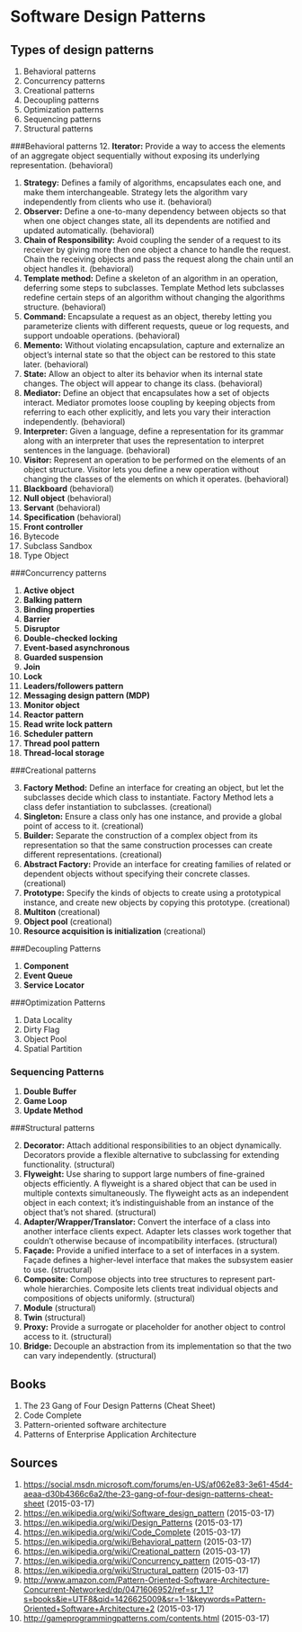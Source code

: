 # Software Design Patterns

## Types of design patterns
1. Behavioral patterns
2. Concurrency patterns
3. Creational patterns
4. Decoupling patterns
5. Optimization patterns
6. Sequencing patterns
7. Structural patterns

###Behavioral patterns
12. **Iterator:**
Provide a way to access the elements of an aggregate object sequentially without exposing its underlying representation. (behavioral)
1. **Strategy:**
Defines a family of algorithms, encapsulates each one, and make them interchangeable. Strategy lets the algorithm vary independently from clients who use it. (behavioral)
4. **Observer:**
Define a one-to-many dependency between objects so that when one object changes state, all its dependents are notified and updated automatically. (behavioral)
5. **Chain of Responsibility:**
Avoid coupling the sender of a request to its receiver by giving more then one object a chance to handle the request. Chain the receiving objects and pass the request along the chain until an object handles it. (behavioral)
10. **Template method:**
Define a skeleton of an algorithm in an operation, deferring some steps to subclasses. Template Method lets subclasses redefine certain steps of an algorithm without changing the algorithms structure. (behavioral)
14. **Command:**
Encapsulate a request as an object, thereby letting you parameterize clients with different requests, queue or log requests, and support undoable operations. (behavioral)
21. **Memento:**
Without violating encapsulation, capture and externalize an object’s internal state so that the object can be restored to this state later. (behavioral)
16. **State:**
Allow an object to alter its behavior when its internal state changes. The object will appear to change its class. (behavioral)
15. **Mediator:**
Define an object that encapsulates how a set of objects interact. Mediator promotes loose coupling by keeping objects from referring to each other explicitly, and lets you vary their interaction independently. (behavioral)
20. **Interpreter:**
Given a language, define a representation for its grammar along with an interpreter that uses the representation to interpret sentences in the language. (behavioral)
23. **Visitor:**
Represent an operation to be performed on the elements of an object structure. Visitor lets you define a new operation without changing the classes of the elements on which it operates. (behavioral)
6. **Blackboard** (behavioral)
7. **Null object** (behavioral)
8. **Servant** (behavioral)
9. **Specification** (behavioral)
1. **Front controller**
1. Bytecode
2. Subclass Sandbox
3. Type Object

###Concurrency patterns
1. **Active object**
2. **Balking pattern**
3. **Binding properties**
3. **Barrier**
4. **Disruptor**
5. **Double-checked locking**
5. **Event-based asynchronous**
6. **Guarded suspension**
6. **Join**
6. **Lock**
7. **Leaders/followers pattern**
7. **Messaging design pattern (MDP)**
8. **Monitor object**
9. **Reactor pattern** 
10. **Read write lock pattern**
11. **Scheduler pattern**
12. **Thread pool pattern**
13. **Thread-local storage**

###Creational patterns

3. **Factory Method:**
Define an interface for creating an object, but let the subclasses decide which class to instantiate. Factory Method lets a class defer instantiation to subclasses. (creational)
6. **Singleton:**
Ensure a class only has one instance, and provide a global point of access to it. (creational)
11. **Builder:**
Separate the construction of a complex object from its representation so that the same construction processes can create different representations. (creational)
18. **Abstract Factory:**
Provide an interface for creating families of related or dependent objects without specifying their concrete classes. (creational)
22. **Prototype:**
Specify the kinds of objects to create using a prototypical instance, and create new objects by copying this prototype. (creational)
1. **Multiton** (creational)
2. **Object pool** (creational)
3. **Resource acquisition is initialization** (creational)

###Decoupling Patterns
1. **Component**
2. **Event Queue**
3. **Service Locator**

###Optimization Patterns
1. Data Locality
2. Dirty Flag
3. Object Pool
4. Spatial Partition

### Sequencing Patterns
1. **Double Buffer**
2. **Game Loop**
3. **Update Method**

###Structural patterns

2. **Decorator:**
Attach additional responsibilities to an object dynamically. Decorators provide a flexible alternative to subclassing for extending functionality. (structural)
7. **Flyweight:**
Use sharing to support large numbers of fine-grained objects efficiently. A flyweight is a shared object that can be used in multiple contexts simultaneously. The flyweight acts as an independent object in each context; it’s indistinguishable from an instance of the object that’s not shared. (structural)
8. **Adapter/Wrapper/Translator:**
Convert the interface of a class into another interface clients expect. Adapter lets classes work together that couldn’t otherwise because of incompatibility interfaces. (structural)
9. **Façade:**
Provide a unified interface to a set of interfaces in a system. Façade defines a higher-level interface that makes the subsystem easier to use. (structural)
13. **Composite:**
Compose objects into tree structures to represent part-whole hierarchies. Composite lets clients treat individual objects and compositions of objects uniformly. (structural)
4. **Module** (structural)
5. **Twin** (structural)
17. **Proxy:**
Provide a surrogate or placeholder for another object to control access to it. (structural)
19. **Bridge:**
Decouple an abstraction from its implementation so that the two can vary independently. (structural)

## Books
1. The 23 Gang of Four Design Patterns (Cheat Sheet)
2. Code Complete
3. Pattern-oriented software architecture 
4. Patterns of Enterprise Application Architecture

## Sources
1. https://social.msdn.microsoft.com/forums/en-US/af062e83-3e61-45d4-aeaa-d30b4366c6a2/the-23-gang-of-four-design-patterns-cheat-sheet  (2015-03-17)
2. https://en.wikipedia.org/wiki/Software_design_pattern (2015-03-17)
3. https://en.wikipedia.org/wiki/Design_Patterns (2015-03-17)
4. https://en.wikipedia.org/wiki/Code_Complete (2015-03-17)
5. https://en.wikipedia.org/wiki/Behavioral_pattern (2015-03-17)
6. https://en.wikipedia.org/wiki/Creational_pattern (2015-03-17)
7. https://en.wikipedia.org/wiki/Concurrency_pattern (2015-03-17)
8. https://en.wikipedia.org/wiki/Structural_pattern (2015-03-17)
9. http://www.amazon.com/Pattern-Oriented-Software-Architecture-Concurrent-Networked/dp/0471606952/ref=sr_1_1?s=books&ie=UTF8&qid=1426625009&sr=1-1&keywords=Pattern-Oriented+Software+Architecture+2 (2015-03-17)
10. http://gameprogrammingpatterns.com/contents.html (2015-03-17)
